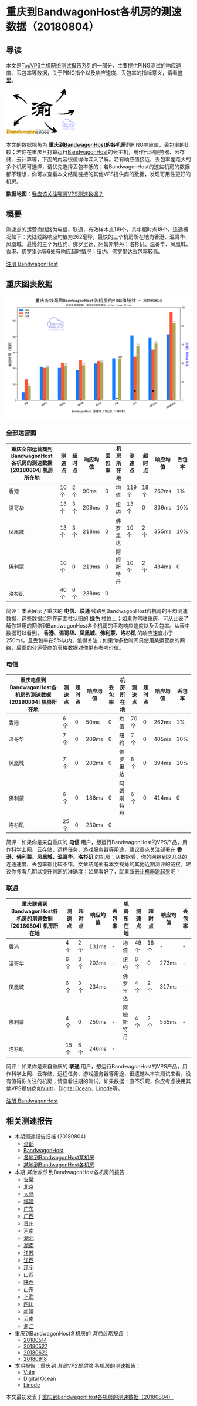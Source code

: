 #  重庆到BandwagonHost各机房的测速数据（20180804） 

## 导读

本文是[TopVPS主机网络测试报告系列](https://vps123.top/pingtest)的一部分，主要提供PING测试的响应速度、丢包率等数据，关于PING指令以及响应速度、丢包率的指标意义，请看[这里](https://vps123.top/what-is-ping.html)。

![重庆到BandwagonHost各机房的测速数据（20180804）](/images/thumbnails/Chongqing_to_bandwagon.png)

本文的数据视角为 **重庆到[BandwagonHost](https://vps123.top/go/bwg)的各机房**的PING响应值、丢包率的比较；若你在重庆且打算运行[BandwagonHost](https://vps123.top/go/bwg)的云主机，用作代理服务器、云存储、云计算等，下面的内容很值得你深入了解。若有响应值接近、丢包率差距大的多个机房可选择，请优先选择丢包率低的；若BandwagonHost的这些机房的数据都不理想，你可以查看本文结尾链接的其他VPS提供商的数据，发现可用性更好的机房。

**数据地图：**[我应该关注哪类VPS测速数据？](https://vps123.top/find-pingtest-data-you-need.html)

## 概要

测速点的运营商线路为电信、联通，有效样本点119个，其中超时点18个。连通概况如下：大陆线路响应均值为262毫秒，最快的三个机房所在地为香港、温哥华、凤凰城，最慢的三个为纽约、佛罗里达、阿姆斯特丹；洛杉矶、温哥华、凤凰城、香港、佛罗里达等6处有响应超时情况；纽约、佛罗里达丢包率较高。

[注册 BandwagonHost](https://vps123.top/go/bwg/_btn1)

## 重庆图表数据

![大陆省份重庆到VPS提供商BandwagonHost各机房的ping测试数据统计图，包含响应值的柱状图以及丢包率的散点图，数据日期为20180804](/images/pingtests/bwg_20180804/plot_isp_chongqing_bwg_20180804.png)

### 全部运营商

重庆全部运营商到BandwagonHost各机房的测速数据 [20180804] 机房所在地 | 测速点 | 超时点 | 响应均值 | 丢包率 | 机房所在地 | 测速点 | 超时点 | 响应均值 | 丢包率  
---|---|---|---|---|---|---|---|---|---  
香港 | 10个 | 2个 | 90ms | 0 | 均值 | 119个 | 18个 | 262ms | 1%  
温哥华 | 13个 | 3个 | 206ms | 0 | 纽约 | 13个 | 0 | 339ms | 10%  
凤凰城 | 13个 | 3个 | 218ms | 0 | 佛罗里达 | 10个 | 2个 | 355ms | 10%  
佛利蒙 | 10个 | 0 | 219ms | 0 | 阿姆斯特丹 | 10个 | 2个 | 484ms | 0  
洛杉矶 | 40个 | 6个 | 238ms | 0 |  |  |  |  |   
  
简评：本表展示了重庆的 **电信、联通** 线路到BandwagonHost各机房的平均测速数据，这些数据绘制在前面柱状图的 **绿色** 柱位上；如果你常驻重庆，可从此表了解你常用的网络到BandwagonHost各个机房的平均响应速度以及丢包率。从表中数据可以看到， **香港、温哥华、凤凰城、佛利蒙、洛杉矶** 的响应速度小于250ms，且丢包率在5%以内，值得关注；如果你多数时间只使用某运营商的网络，后面的分运营商的表格数据对你更有参考价值。

### 电信

重庆电信到BandwagonHost各机房的测速数据 [20180804] 机房所在地 | 测速点 | 超时点 | 响应均值 | 丢包率 | 机房所在地 | 测速点 | 超时点 | 响应均值 | 丢包率  
---|---|---|---|---|---|---|---|---|---  
香港 | 6个 | 0 | 50ms | 0 | 均值 | 70个 | 0 | 262ms | 1%  
温哥华 | 7个 | 0 | 209ms | 0 | 纽约 | 7个 | 0 | 405ms | 10%  
凤凰城 | 7个 | 0 | 202ms | 0 | 佛罗里达 | 6个 | 0 | 394ms | 10%  
佛利蒙 | 6个 | 0 | 188ms | 0 | 阿姆斯特丹 | 6个 | 0 | 414ms | 0  
洛杉矶 | 25个 | 0 | 230ms | 0 |  |  |  |  |   
  
简评：如果你是来自重庆的 **电信** 用户，想运行BandwagonHost的VPS产品，用作科学上网、云存储、远程任务、游戏服务器等用途，建议重点关注部署在 **香港、佛利蒙、凤凰城、温哥华、洛杉矶** 的机房；从数据看，你的网络到这几处的连通速度、丢包率都比较不错。文章结尾处有本文视角的其他近期测评的链接，建议你多看几期以提升判断的准确度；如果看好了，就果断[去让机器跑起来](https://vps123.top/go/bwg/_1)吧！

### 联通

重庆联通到BandwagonHost各机房的测速数据 [20180804] 机房所在地 | 测速点 | 超时点 | 响应均值 | 丢包率 | 机房所在地 | 测速点 | 超时点 | 响应均值 | 丢包率  
---|---|---|---|---|---|---|---|---|---  
香港 | 4个 | 2个 | 131ms | - | 均值 | 49个 | 18个 | - | -  
温哥华 | 6个 | 3个 | 203ms | - | 纽约 | 6个 | 0 | 273ms | -  
凤凰城 | 6个 | 3个 | 234ms | - | 佛罗里达 | 4个 | 2个 | 317ms | -  
佛利蒙 | 4个 | 0 | 250ms | - | 阿姆斯特丹 | 4个 | 2个 | 555ms | -  
洛杉矶 | 15个 | 6个 | 246ms | - |  |  |  |  |   
  
简评：如果你是来自重庆的 **联通** 用户，想运行BandwagonHost的VPS产品，用作科学上网、云存储、远程任务、游戏服务器等用途，很遗憾从本次测试来看，没有值得你关注的机房；请查看往期的测试，如果数据一直不乐观，你应考虑换用其他VPS提供商如[Vultr](https://vps123.top/go/vultr/_2)、[Digital Ocean](https://vps123.top/go/digitalocean/_3)、[Linode](https://vps123.top/go/linode/_4)等。

[注册 BandwagonHost](https://vps123.top/go/bwg/_btn2)

## 相关测速报告

  * 本期测速报告归档 (20180804) 
    * [全部](https://vps123.top/pingtests/20180804 "本期各VPS提供商全部测速报告")
    * [BandwagonHost](https://vps123.top/pingtests/idc-bandwagon/20180804 "本期BandwagonHost的全部测速报告")
    * [各地到BandwagonHost某机房](https://vps123.top/pingtests/idc-bandwagon/isp-global/20180804 "以BandwagonHost某机房为关注对象的视角，横向比较大陆各省份、海外各国家地区")
    * [某地到BandwagonHost各机房](https://vps123.top/pingtests/idc-bandwagon/facility-all/20180804 "以大陆某省份为关注对象的视角，横向比较BandwagonHost各机房")
  * 本期 _其他省份_ 到BandwagonHost各机房的报告： 
    * [安徽](/bandwagon/isp/anhui/20180804-bandwagon-isp-anhui.md "安徽到BandwagonHost各机房的Ping测试 20180804")
    * [北京](/bandwagon/isp/beijing/20180804-bandwagon-isp-beijing.md "北京到BandwagonHost各机房的Ping测试 20180804")
    * [大陆](/bandwagon/isp/china/20180804-bandwagon-isp-china.md "大陆到BandwagonHost各机房的Ping测试 20180804")
    * [福建](/bandwagon/isp/fujian/20180804-bandwagon-isp-fujian.md "福建到BandwagonHost各机房的Ping测试 20180804")
    * [广东](/bandwagon/isp/guangdong/20180804-bandwagon-isp-guangdong.md "广东到BandwagonHost各机房的Ping测试 20180804")
    * [广西](/bandwagon/isp/guangxi/20180804-bandwagon-isp-guangxi.md "广西到BandwagonHost各机房的Ping测试 20180804")
    * [贵州](/bandwagon/isp/guizhou/20180804-bandwagon-isp-guizhou.md "贵州到BandwagonHost各机房的Ping测试 20180804")
    * [河南](/bandwagon/isp/henan/20180804-bandwagon-isp-henan.md "河南到BandwagonHost各机房的Ping测试 20180804")
    * [湖北](/bandwagon/isp/hubei/20180804-bandwagon-isp-hubei.md "湖北到BandwagonHost各机房的Ping测试 20180804")
    * [湖南](/bandwagon/isp/hunan/20180804-bandwagon-isp-hunan.md "湖南到BandwagonHost各机房的Ping测试 20180804")
    * [江苏](/bandwagon/isp/jiangsu/20180804-bandwagon-isp-jiangsu.md "江苏到BandwagonHost各机房的Ping测试 20180804")
    * [江西](/bandwagon/isp/jiangxi/20180804-bandwagon-isp-jiangxi.md "江西到BandwagonHost各机房的Ping测试 20180804")
    * [辽宁](/bandwagon/isp/liaoning/20180804-bandwagon-isp-liaoning.md "辽宁到BandwagonHost各机房的Ping测试 20180804")
    * [山西](/bandwagon/isp/shan1xi/20180804-bandwagon-isp-shan1xi.md "山西到BandwagonHost各机房的Ping测试 20180804")
    * [陕西](/bandwagon/isp/shan3xi/20180804-bandwagon-isp-shan3xi.md "陕西到BandwagonHost各机房的Ping测试 20180804")
    * [山东](/bandwagon/isp/shandong/20180804-bandwagon-isp-shandong.md "山东到BandwagonHost各机房的Ping测试 20180804")
    * [上海](/bandwagon/isp/shanghai/20180804-bandwagon-isp-shanghai.md "上海到BandwagonHost各机房的Ping测试 20180804")
    * [四川](/bandwagon/isp/sichuan/20180804-bandwagon-isp-sichuan.md "四川到BandwagonHost各机房的Ping测试 20180804")
    * [新疆](/bandwagon/isp/xinjiang/20180804-bandwagon-isp-xinjiang.md "新疆到BandwagonHost各机房的Ping测试 20180804")
    * [云南](/bandwagon/isp/yunnan/20180804-bandwagon-isp-yunnan.md "云南到BandwagonHost各机房的Ping测试 20180804")
    * [浙江](/bandwagon/isp/zhejiang/20180804-bandwagon-isp-zhejiang.md "浙江到BandwagonHost各机房的Ping测试 20180804")
  * 重庆到BandwagonHost各机房的 _其他近期报告_ ： 
    * [20180514](/bandwagon/isp/chongqing/20180514-bandwagon-isp-chongqing.md "重庆到BandwagonHost各机房的Ping测试 20180514")
    * [20180527](/bandwagon/isp/chongqing/20180527-bandwagon-isp-chongqing.md "重庆到BandwagonHost各机房的Ping测试 20180527")
    * [20180622](/bandwagon/isp/chongqing/20180622-bandwagon-isp-chongqing.md "重庆到BandwagonHost各机房的Ping测试 20180622")
    * [20180918](/bandwagon/isp/chongqing/20180918-bandwagon-isp-chongqing.md "重庆到BandwagonHost各机房的Ping测试 20180918")
  * 本期报告：重庆到 _其他VPS提供商_ 各机房的测速报告： 
    * [Vultr](/vultr/isp/chongqing/20180804-vultr-isp-chongqing.md "重庆到Vultr各机房的Ping测试 20180804")
    * [Digital Ocean](/digitalocean/isp/chongqing/20180804-digitalocean-isp-chongqing.md "重庆到Digital Ocean各机房的Ping测试 20180804")
    * [Linode](/linode/isp/chongqing/20180804-linode-isp-chongqing.md "重庆到Linode各机房的Ping测试 20180804")



本文最初发表于[重庆到BandwagonHost各机房的测速数据（20180804）](https://vps123.top/pingtest/20180804-bandwagon-isp-chongqing.html)
